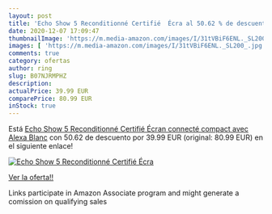 ```yaml
---
layout: post
title: 'Echo Show 5 Reconditionné Certifié  Écra al 50.62 % de descuento'
date: 2020-12-07 17:09:47
thumbnailImage: 'https://m.media-amazon.com/images/I/31tVBiF6ENL._SL200_.jpg'
images: [ 'https://m.media-amazon.com/images/I/31tVBiF6ENL._SL200_.jpg' ]
comments: true
category: ofertas
author: ring
slug: B07NJRMPHZ
description:
actualPrice: 39.99 EUR
comparePrice: 80.99 EUR
inStock: true
---
```


Está [Echo Show 5 Reconditionné Certifié  Écran connecté compact avec Alexa  Blanc](https://www.amazon.fr/dp/B07NJRMPHZ/?tag=tolees0d-21) con 50.62 de descuento por 39.99 EUR (original: 80.99 EUR) en el siguiente enlace!

[![Echo Show 5 Reconditionné Certifié  Écra](https://m.media-amazon.com/images/I/31tVBiF6ENL._SL200_.jpg)](https://www.amazon.fr/dp/B07NJRMPHZ/?tag=tolees0d-21)

[Ver la oferta!!](https://www.amazon.fr/dp/B07NJRMPHZ/?tag=tolees0d-21)

Links participate in Amazon Associate program and might generate a comission on qualifying sales


